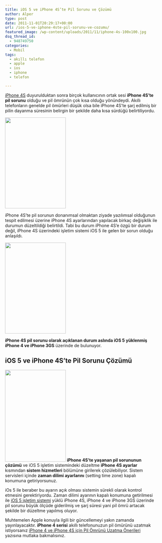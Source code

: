 ```yaml
---
title: iOS 5 ve iPhone 4S’te Pil Sorunu ve Çözümü
author: Alper
type: post
date: 2011-11-01T20:29:17+00:00
url: /ios-5-ve-iphone-4ste-pil-sorunu-ve-cozumu/
featured_image: /wp-content/uploads/2011/11/iphone-4s-100x100.jpg
dsq_thread_id:
  - 948749750
categories:
  - Mobil
tags:
  - akıllı telefon
  - apple
  - ios
  - iphone
  - telefon

---
```

[iPhone 4S][1] duyurulduktan sonra birçok kullanıcının ortak sesi **iPhone 4S&#8217;te pil sorunu** olduğu ve pil ömrünün çok kısa olduğu yönündeydi. Akıllı telefonların genelde pil ömürleri düşük olsa bile iPhone 4S&#8217;te şarj edilmiş bir pilin dayanma süresinin belirgin bir şekilde daha kısa sürdüğü belirtiliyordu.

<img class="alignnone size-full wp-image-7002" title="iphone1" src="https://www.murekkep.org/wp-content/uploads/2011/11/iphone1.jpg" alt="" width="200" height="300" /> 

iPhone 4S&#8217;te pil sorunun donanımsal olmaktan ziyade yazılımsal olduğunun tespit edilmesi üzerine iPhone 4S ayarlarından yapılacak birkaç değişiklik ile durumun düzeltildiği belirtildi. Tabi bu durum iPhone 4S&#8217;e özgü bir durum değil, iPhone 4S üzerindeki işletim sistemi iOS 5 ile gelen bir sorun olduğu anlaşıldı.

<img class="alignnone size-full wp-image-7003" title="iphone2" src="https://www.murekkep.org/wp-content/uploads/2011/11/iphone2.jpg" alt="" width="200" height="300" /> 

**iPhone 4S pil sorunu olarak açıklanan durum aslında iOS 5 yüklenmiş iPhone 4 ve iPhone 3GS** üzerinde de bulunuyor.

## iOS 5 ve iPhone 4S&#8217;te Pil Sorunu Çözümü

<img class="alignright size-full wp-image-7006" title="iphone3" src="https://www.murekkep.org/wp-content/uploads/2011/11/iphone31.jpg" alt="" width="200" height="303" srcset="https://www.murekkep.org/wp-content/uploads/2011/11/iphone31.jpg 200w, https://www.murekkep.org/wp-content/uploads/2011/11/iphone31-198x300.jpg 198w" sizes="(max-width: 200px) 100vw, 200px" /> **iPhone 4S&#8217;te yaşanan pil sorununun çözümü** ve iOS 5 işletim sistemindeki düzeltme **iPhone 4S ayarlar** kısmından **sistem hizmetleri** bölümüne girilerek çözülebiliyor. Sistem servisleri içinde **zaman dilimi ayarlarını** (setting time zone) kapalı konumuna getiriyorsunuz.

iOs 5 ile beraber bu ayarın açık olması sistemin sürekli olarak kontrol etmesini gerektiriyordu. Zaman dilimi ayarının kapalı konumuna getirilmesi ile [iOS 5 işletim sistemi][2] yüklü iPhone 4S, iPhone 4 ve iPhone 3GS üzerinde pil sorunu büyük ölçüde giderilmiş ve şarj süresi yani pil ömrü artacak şekilde bir düzeltme yapılmış oluyor.

Muhtemelen Apple konuyla ilgili bir güncellemeyi yakın zamanda yayınlayacaktır. **iPhone 4 serisi** akıllı telefonunuzun pil ömürünü uzatmak istiyorsanız <a title="iPhone 4s pil ömrünü uzatma önerileri" href="https://www.burcinyazici.com/iphone-4-iphone-4s-pil-omru-uzatma-onerileri-ipuclari-neler-nasil-1987.html" target="_blank">iPhone 4 ve iPhone 4S için Pil Ömrünü Uzatma Önerileri</a> yazısına mutlaka bakmalısınız.

 [1]: https://www.murekkep.org/iphone-4s-ozellikleri-6921 "iPhone 4s özellikleri"
 [2]: https://www.murekkep.org/ios-5-ile-gelen-yeni-ozelliklerin-tum-listesi-6882 "iOS 5 Özellikleri"